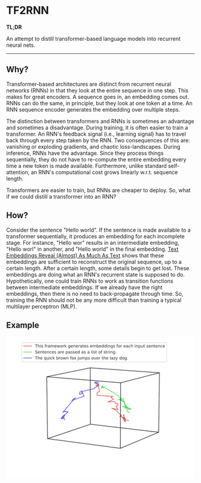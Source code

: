 # TF2RNN

**TL;DR**

An attempt to distill transformer-based language models into recurrent neural nets.

---

## Why?

Transformer-based architectures are distinct from recurrent neural networks (RNNs) in that they look at the entire sequence in one step. This makes for great encoders. A sequence goes in, an embedding comes out. RNNs can do the same, in principle, but they look at one token at a time. An RNN sequence encoder generates the embedding over multiple steps.

The distinction between transformers and RNNs is sometimes an advantage and sometimes a disadvantage. During training, it is often easier to train a transformer. An RNN's feedback signal (i.e., learning signal) has to travel back through every step taken by the RNN. Two consequences of this are: vanishing or exploding gradients, and chaotic loss-landscapes. During inference, RNNs have the advantage. Since they process things sequentially, they do not have to re-compute the entire embedding every time a new token is made available. Furthermore, unlike standard self-attention, an RNN's computational cost grows linearly w.r.t. sequence length.

Transformers are easier to train, but RNNs are cheaper to deploy. So, what if we could distill a transformer into an RNN? 

## How?

Consider the sentence "Hello world". If the sentence is made available to a transformer sequentially, it produces an embedding for each incomplete stage. For instance, "Hello wor" results in an intermediate embedding, "Hello worl" in another, and "Hello world" in the final embedding. [Text Embeddings Reveal (Almost) As Much As Text](https://arxiv.org/abs/2310.06816) shows that these embeddings are sufficient to reconstruct the original sequence, up to a certain length. After a certain length, some details begin to get lost. These embeddings are doing what an RNN's recurrent state is supposed to do. Hypothetically, one could train RNNs to work as transition functions between intermediate embeddings. If we already have the right embeddings, then there is no need to back-propagate through time. So, training the RNN should not be any more difficult than training a typical multilayer perceptron (MLP).



## Example
![Embedding trajectories when reading sentences left-to-right.](./example.svg)